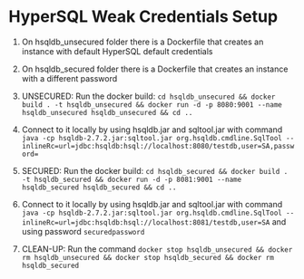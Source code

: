 # HyperSQL Weak Credentials Setup

1. On hsqldb_unsecured folder there is a Dockerfile that creates an instance with default HyperSQL default credentials

2. On hsqldb_secured folder there is a Dockerfile that creates an instance with a different password

3. UNSECURED: Run the docker build: `cd hsqldb_unsecured && docker build . -t hsqldb_unsecured && docker run -d -p 8080:9001 --name hsqldb_unsecured hsqldb_unsecured && cd ..`

4. Connect to it locally by using hsqldb.jar and sqltool.jar with command `java -cp hsqldb-2.7.2.jar:sqltool.jar org.hsqldb.cmdline.SqlTool --inlineRc=url=jdbc:hsqldb:hsql://localhost:8080/testdb,user=SA,password=`

5. SECURED: Run the docker build: `cd hsqldb_secured && docker build . -t hsqldb_secured && docker run -d -p 8081:9001 --name hsqldb_secured hsqldb_secured && cd ..`

6. Connect to it locally by using hsqldb.jar and sqltool.jar with command `java -cp hsqldb-2.7.2.jar:sqltool.jar org.hsqldb.cmdline.SqlTool --inlineRc=url=jdbc:hsqldb:hsql://localhost:8081/testdb,user=SA` and using password `securedpassword`

7. CLEAN-UP: Run the command `docker stop hsqldb_unsecured && docker rm hsqldb_unsecured && docker stop hsqldb_secured && docker rm hsqldb_secured`
